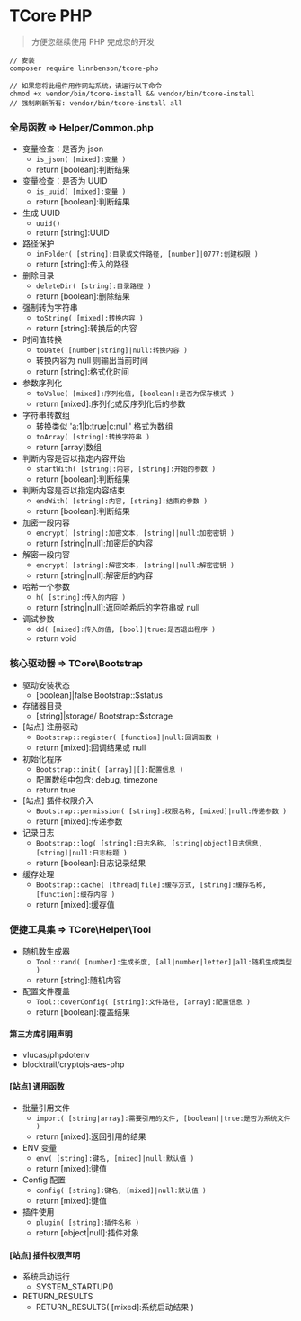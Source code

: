 # TCore PHP
> 方便您继续使用 PHP 完成您的开发

```
// 安装
composer require linnbenson/tcore-php

// 如果您将此组件用作网站系统，请运行以下命令
chmod +x vendor/bin/tcore-install && vendor/bin/tcore-install
// 强制刷新所有: vendor/bin/tcore-install all
```

### 全局函数 => Helper/Common.php
- 变量检查：是否为 json
  - `is_json( [mixed]:变量 )`
  - return [boolean]:判断结果
- 变量检查：是否为 UUID
  - `is_uuid( [mixed]:变量 )`
  - return [boolean]:判断结果
- 生成 UUID
  - `uuid()`
  - return [string]:UUID
- 路径保护
  - `inFolder( [string]:目录或文件路径, [number]|0777:创建权限 )`
  - return [string]:传入的路径
- 删除目录
  - `deleteDir( [string]:目录路径 )`
  - return [boolean]:删除结果
- 强制转为字符串
  - `toString( [mixed]:转换内容 )`
  - return [string]:转换后的内容
- 时间值转换
  - `toDate( [number|string]|null:转换内容 )`
  - 转换内容为 null 则输出当前时间
  - return [string]:格式化时间
- 参数序列化
  - `toValue( [mixed]:序列化值, [boolean]:是否为保存模式 )`
  - return [mixed]:序列化或反序列化后的参数
- 字符串转数组
  - 转换类似 'a:1|b:true|c:null' 格式为数组
  - `toArray( [string]:转换字符串 )`
  - return [array]数组
- 判断内容是否以指定内容开始
  - `startWith( [string]:内容, [string]:开始的参数 )`
  - return [boolean]:判断结果
- 判断内容是否以指定内容结束
  - `endWith( [string]:内容, [string]:结束的参数 )`
  - return [boolean]:判断结果
- 加密一段内容
  - `encrypt( [string]:加密文本, [string]|null:加密密钥 )`
  - return [string|null]:加密后的内容
- 解密一段内容
  - `encrypt( [string]:解密文本, [string]|null:解密密钥 )`
  - return [string|null]:解密后的内容
- 哈希一个参数
  - `h( [string]:传入的内容 )`
  - return [string|null]:返回哈希后的字符串或 null
- 调试参数
  - `dd( [mixed]:传入的值, [bool]|true:是否退出程序 )`
  - return void

### 核心驱动器 => TCore\Bootstrap
- 驱动安装状态
  - [boolean]|false Bootstrap::$status
- 存储器目录
  - [string]|storage/ Bootstrap::$storage
- [站点] 注册驱动
  - `Bootstrap::register( [function]|null:回调函数 )`
  - return [mixed]:回调结果或 null
- 初始化程序
  - `Bootstrap::init( [array]|[]:配置信息 )`
  - 配置数组中包含: debug, timezone
  - return true
- [站点] 插件权限介入
  - `Bootstrap::permission( [string]:权限名称, [mixed]|null:传递参数 )`
  - return [mixed]:传递参数
- 记录日志
  - `Bootstrap::log( [string]:日志名称, [string|object]日志信息, [string]|null:日志标题 )`
  - return [boolean]:日志记录结果
- 缓存处理
  - `Bootstrap::cache( [thread|file]:缓存方式, [string]:缓存名称, [function]:缓存内容 )`
  - return [mixed]:缓存值

### 便捷工具集 => TCore\Helper\Tool
- 随机数生成器
  - `Tool::rand( [number]:生成长度, [all|number|letter]|all:随机生成类型 )`
  - return [string]:随机内容
- 配置文件覆盖
  - `Tool::coverConfig( [string]:文件路径, [array]:配置信息 )`
  - return [boolean]:覆盖结果

#### 第三方库引用声明
- vlucas/phpdotenv
- blocktrail/cryptojs-aes-php

#### [站点] 通用函数
- 批量引用文件
  - `import( [string|array]:需要引用的文件, [boolean]|true:是否为系统文件 )`
  - return [mixed]:返回引用的结果
- ENV 变量
  - `env( [string]:键名, [mixed]|null:默认值 )`
  - return [mixed]:键值
- Config 配置
  - `config( [string]:键名, [mixed]|null:默认值 )`
  - return [mixed]:键值
- 插件使用
  - `plugin( [string]:插件名称 )`
  - return [object|null]:插件对象

#### [站点] 插件权限声明
- 系统启动运行
  - SYSTEM_STARTUP()
- RETURN_RESULTS
  - RETURN_RESULTS( [mixed]:系统启动结果 )